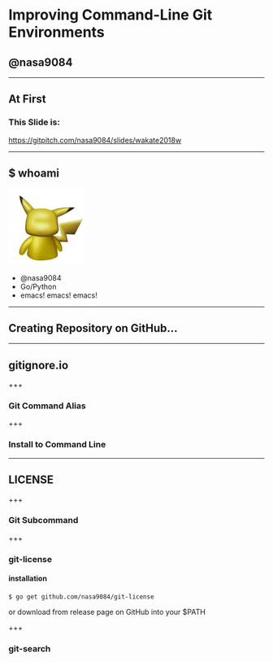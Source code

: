 # Improving Command-Line Git Environments
## @nasa9084

---

## At First
### This Slide is:
https://gitpitch.com/nasa9084/slides/wakate2018w

---

## $ whoami

![ICON](assets/pika.jpg)

* @nasa9084
* Go/Python
* emacs! emacs! emacs!

---

## Creating Repository on GitHub...

---

## gitignore.io

+++

### Git Command Alias

+++

### Install to Command Line

---

## LICENSE

+++

### Git Subcommand

+++

### git-license

#### installation

``` shell
$ go get github.com/nasa9084/git-license
```

or download from release page on GitHub into your $PATH

+++

### git-search
